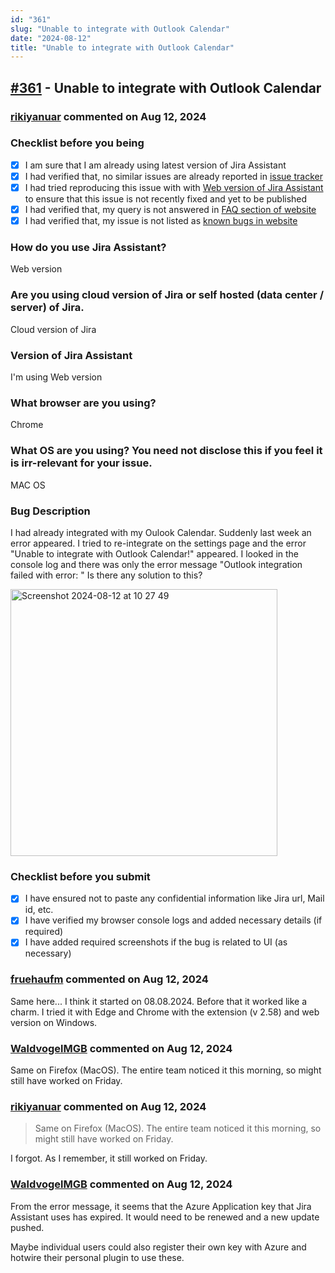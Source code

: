 ```yaml
---
id: "361"
slug: "Unable to integrate with Outlook Calendar"
date: "2024-08-12"
title: "Unable to integrate with Outlook Calendar"
---
```



## [#361](https://github.com/shridhar-tl/jira-assistant/issues/361) - Unable to integrate with Outlook Calendar

### [rikiyanuar](https://github.com/rikiyanuar) commented on Aug 12, 2024

### Checklist before you being

- [X] I am sure that I am already using latest version of Jira Assistant
- [X] I had verified that, no similar issues are already reported in [issue tracker](https://github.com/shridhar-tl/jira-assistant/issues)
- [X] I had tried reproducing this issue with with [Web version of Jira Assistant](https://app.jiraassistant.com) to ensure that this issue is not recently fixed and yet to be published
- [X] I had verified that, my query is not answered in [FAQ section of website](https://www.jiraassistant.com/faq)
- [X] I had verified that, my issue is not listed as [known bugs in website](https://www.jiraassistant.com/version-history)

### How do you use Jira Assistant?

Web version

### Are you using cloud version of Jira or self hosted (data center / server) of Jira.

Cloud version of Jira

### Version of Jira Assistant

I'm using Web version

### What browser are you using?

Chrome

### What OS are you using? You need not disclose this if you feel it is irr-relevant for your issue.

MAC OS

### Bug Description

I had already integrated with my Oulook Calendar. Suddenly last week an error appeared. I tried to re-integrate on the settings page and the error "Unable to integrate with Outlook Calendar!" appeared.
I looked in the console log and there was only the error message "Outlook integration failed with error: "
Is there any solution to this?

<img width="427" alt="Screenshot 2024-08-12 at 10 27 49" src="https://github.com/user-attachments/assets/cf40cb19-a94e-4944-b8a3-0f0bcda6e068">


### Checklist before you submit

- [X] I have ensured not to paste any confidential information like Jira url, Mail id, etc.
- [X] I have verified my browser console logs and added necessary details (if required)
- [X] I have added required screenshots if the bug is related to UI (as necessary)

### [fruehaufm](https://github.com/fruehaufm) commented on Aug 12, 2024

Same here... I think it started on 08.08.2024. Before that it worked like a charm. I tried it with Edge and Chrome with the extension (v 2.58) and web version on Windows.

### [WaldvogelMGB](https://github.com/WaldvogelMGB) commented on Aug 12, 2024

Same on Firefox (MacOS). The entire team noticed it this morning, so might still have worked on Friday.

### [rikiyanuar](https://github.com/rikiyanuar) commented on Aug 12, 2024

> Same on Firefox (MacOS). The entire team noticed it this morning, so might still have worked on Friday.

I forgot. As I remember, it still worked on Friday.

### [WaldvogelMGB](https://github.com/WaldvogelMGB) commented on Aug 12, 2024

From the error message, it seems that the Azure Application key that Jira Assistant uses has expired. It would need to be renewed and a new update pushed.

Maybe individual users could also register their own key with Azure and hotwire their personal plugin to use these.
